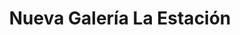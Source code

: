 ---
title: "Nueva Galería La Estación"
url: /san-juan-bautista/nueva-galeria-la-estacion/
shop: Einkaufszentrum
---